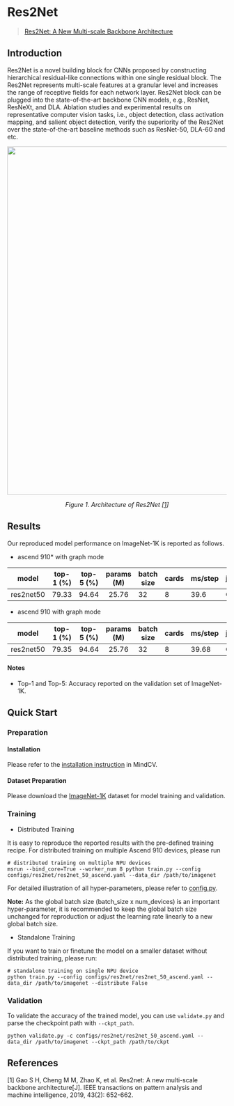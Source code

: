 # Res2Net

> [Res2Net: A New Multi-scale Backbone Architecture](https://arxiv.org/abs/1904.01169)

## Introduction

Res2Net is a novel building block for CNNs proposed by constructing hierarchical residual-like connections within one
single residual block. The Res2Net represents multi-scale features at a granular level and increases the range of
receptive fields for each network layer. Res2Net block can be plugged into the state-of-the-art backbone CNN models,
e.g., ResNet, ResNeXt, and DLA. Ablation studies and experimental results on representative computer vision tasks, i.e.,
object detection, class activation mapping, and salient object detection, verify the superiority of the Res2Net over the
state-of-the-art baseline methods such as ResNet-50, DLA-60 and etc.

<p align="center">
  <img src="https://user-images.githubusercontent.com/121591093/210049799-ee3971d5-fad9-41d2-a8cd-ef64aa9d4724.png" width=800 />
</p>
<p align="center">
  <em>Figure 1. Architecture of Res2Net [<a href="#references">1</a>] </em>
</p>

## Results

Our reproduced model performance on ImageNet-1K is reported as follows.

- ascend 910* with graph mode

<div align="center">


|   model   | top-1 (%) | top-5 (%) | params (M) | batch size | cards | ms/step | jit_level | recipe                                                                                           | download                                                                                               |
| :-------: | :-------: | :-------: | :--------: | ---------- | ----- | ------- | --------- | ------------------------------------------------------------------------------------------------ | ------------------------------------------------------------------------------------------------------ |
| res2net50 |   79.33   |   94.64   |   25.76    | 32         | 8     | 39.6    | O2        | [yaml](https://github.com/mindspore-lab/mindcv/blob/main/configs/res2net/res2net_50_ascend.yaml) | [weights](https://download-mindspore.osinfra.cn/toolkits/mindcv/res2net/res2net50-aa758355-910v2.ckpt) |

</div>

- ascend 910 with graph mode

<div align="center">


|   model   | top-1 (%) | top-5 (%) | params (M) | batch size | cards | ms/step | jit_level | recipe                                                                                           | download                                                                                 |
| :-------: | :-------: | :-------: | :--------: | ---------- | ----- | ------- | --------- | ------------------------------------------------------------------------------------------------ | ---------------------------------------------------------------------------------------- |
| res2net50 |   79.35   |   94.64   |   25.76    | 32         | 8     | 39.68   | O2        | [yaml](https://github.com/mindspore-lab/mindcv/blob/main/configs/res2net/res2net_50_ascend.yaml) | [weights](https://download.mindspore.cn/toolkits/mindcv/res2net/res2net50-f42cf71b.ckpt) |

</div>

#### Notes

- Top-1 and Top-5: Accuracy reported on the validation set of ImageNet-1K.

## Quick Start

### Preparation

#### Installation

Please refer to the [installation instruction](https://mindspore-lab.github.io/mindcv/installation/) in MindCV.

#### Dataset Preparation

Please download the [ImageNet-1K](https://www.image-net.org/challenges/LSVRC/2012/index.php) dataset for model training
and validation.

### Training

* Distributed Training

It is easy to reproduce the reported results with the pre-defined training recipe. For distributed training on multiple
Ascend 910 devices, please run

```shell
# distributed training on multiple NPU devices
msrun --bind_core=True --worker_num 8 python train.py --config configs/res2net/res2net_50_ascend.yaml --data_dir /path/to/imagenet
```




For detailed illustration of all hyper-parameters, please refer
to [config.py](https://github.com/mindspore-lab/mindcv/blob/main/config.py).

**Note:**  As the global batch size  (batch_size x num_devices) is an important hyper-parameter, it is recommended to
keep the global batch size unchanged for reproduction or adjust the learning rate linearly to a new global batch size.

* Standalone Training

If you want to train or finetune the model on a smaller dataset without distributed training, please run:

```shell
# standalone training on single NPU device
python train.py --config configs/res2net/res2net_50_ascend.yaml --data_dir /path/to/imagenet --distribute False
```

### Validation

To validate the accuracy of the trained model, you can use `validate.py` and parse the checkpoint path
with `--ckpt_path`.

```shell
python validate.py -c configs/res2net/res2net_50_ascend.yaml --data_dir /path/to/imagenet --ckpt_path /path/to/ckpt
```


## References

[1] Gao S H, Cheng M M, Zhao K, et al. Res2net: A new multi-scale backbone architecture[J]. IEEE transactions on pattern
analysis and machine intelligence, 2019, 43(2): 652-662.
